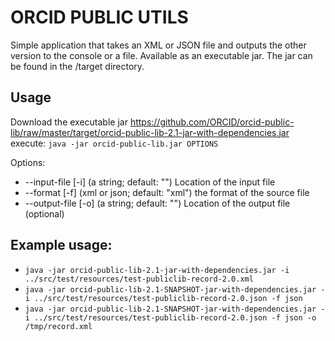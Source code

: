 # ORCID PUBLIC UTILS

Simple application that takes an XML or JSON file and outputs the other version to the console or a file.  Available as an executable jar.  The jar can be found in the /target directory.

## Usage

Download the executable jar https://github.com/ORCID/orcid-public-lib/raw/master/target/orcid-public-lib-2.1-jar-with-dependencies.jar 
execute: ```java -jar orcid-public-lib.jar OPTIONS```

Options:
-  --input-file [-i] (a string; default: "")
    Location of the input file
-  --format [-f] (xml or json; default: "xml")
    the format of the source file
-  --output-file [-o] (a string; default: "")
    Location of the output file (optional)

## Example usage:

- ```java -jar orcid-public-lib-2.1-jar-with-dependencies.jar -i ../src/test/resources/test-publiclib-record-2.0.xml```
- ```java -jar orcid-public-lib-2.1-SNAPSHOT-jar-with-dependencies.jar -i ../src/test/resources/test-publiclib-record-2.0.json -f json```
- ```java -jar orcid-public-lib-2.1-SNAPSHOT-jar-with-dependencies.jar -i ../src/test/resources/test-publiclib-record-2.0.json -f json -o /tmp/record.xml```
